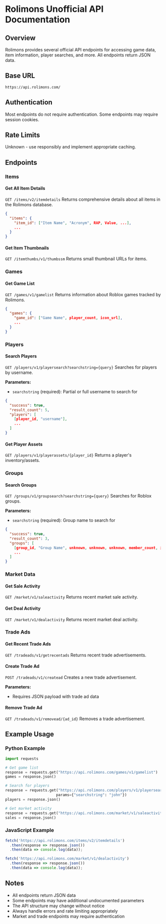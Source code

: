 # Rolimons Unofficial API Documentation

## Overview
Rolimons provides several official API endpoints for accessing game data, item information, player searches, and more. All endpoints return JSON data.

## Base URL
`https://api.rolimons.com/`

## Authentication
Most endpoints do not require authentication. Some endpoints may require session cookies.

## Rate Limits
Unknown - use responsibly and implement appropriate caching.

## Endpoints

### Items
#### Get All Item Details
`GET /items/v2/itemdetails`
Returns comprehensive details about all items in the Rolimons database.

```json
{
  "items": {
    "item_id": ["Item Name", "Acronym", RAP, Value, ...],
    ...
  }
}
```

#### Get Item Thumbnails
`GET /itemthumbs/v1/thumbssm`
Returns small thumbnail URLs for items.

### Games
#### Get Game List
`GET /games/v1/gamelist`
Returns information about Roblox games tracked by Rolimons.

```json
{
  "games": {
    "game_id": ["Game Name", player_count, icon_url],
    ...
  }
}
```

### Players
#### Search Players
`GET /players/v1/playersearch?searchstring={query}`
Searches for players by username.

**Parameters:**
- `searchstring` (required): Partial or full username to search for

```json
{
  "success": true,
  "result_count": 5,
  "players": [
    [player_id, "username"],
    ...
  ]
}
```

#### Get Player Assets
`GET /players/v1/playerassets/{player_id}`
Returns a player's inventory/assets.

### Groups
#### Search Groups
`GET /groups/v1/groupsearch?searchstring={query}`
Searches for Roblox groups.

**Parameters:**
- `searchstring` (required): Group name to search for

```json
{
  "success": true,
  "result_count": 3,
  "groups": [
    [group_id, "Group Name", unknown, unknown, unknown, member_count, icon_url],
    ...
  ]
}
```

### Market Data
#### Get Sale Activity
`GET /market/v1/saleactivity`
Returns recent market sale activity.

#### Get Deal Activity
`GET /market/v1/dealactivity`
Returns recent market deal activity.

### Trade Ads
#### Get Recent Trade Ads
`GET /tradeads/v1/getrecentads`
Returns recent trade advertisements.

#### Create Trade Ad
`POST /tradeads/v1/createad`
Creates a new trade advertisement.

**Parameters:**
- Requires JSON payload with trade ad data

#### Remove Trade Ad
`GET /tradeads/v1/removead/{ad_id}`
Removes a trade advertisement.

## Example Usage

### Python Example
```python
import requests

# Get game list
response = requests.get("https://api.rolimons.com/games/v1/gamelist")
games = response.json()

# Search for players
response = requests.get("https://api.rolimons.com/players/v1/playersearch", 
                       params={"searchstring": "john"})
players = response.json()

# Get market activity
response = requests.get("https://api.rolimons.com/market/v1/saleactivity")
sales = response.json()
```

### JavaScript Example
```javascript
fetch('https://api.rolimons.com/items/v2/itemdetails')
  .then(response => response.json())
  .then(data => console.log(data));

fetch('https://api.rolimons.com/market/v1/dealactivity')
  .then(response => response.json())
  .then(data => console.log(data));
```

## Notes
- All endpoints return JSON data
- Some endpoints may have additional undocumented parameters
- The API structure may change without notice
- Always handle errors and rate limiting appropriately
- Market and trade endpoints may require authentication
